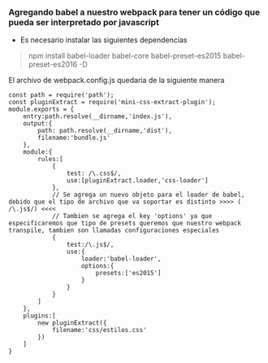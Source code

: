 ### Agregando babel a nuestro webpack para tener un código que pueda ser interpretado por javascript
- Es necesario instalar las siguientes dependencias
> npm install babel-loader babel-core babel-preset-es2015 babel-preset-es2016 -D  

El archivo de webpack.config.js quedaria de la siguiente manera
```
const path = require('path');
const pluginExtract = require('mini-css-extract-plugin');
module.exports = {
    entry:path.resolve(__dirname,'index.js'),
    output:{
        path: path.resolve(__dirname,'dist'),
        filename:'bundle.js'
    },
    module:{
        rules:[
            {
                test: /\.css$/,
                use:[pluginExtract.loader,'css-loader']
            },
            // Se agrega un nuevo objeto para el loader de babel, debido que el tipo de archivo que va soportar es distinto >>>> ( /\.js$/) <<<<
            // Tambien se agrega el key 'options' ya que especificaremos que tipo de presets queremos que nuestro webpack transpile, tambien son llamadas configuraciones especiales
            {
                test:/\.js$/,
                use:{
                    loader:'babel-loader',
                    options:{    
                        presets:['es2015']
                    }
                }
            }
        ]
    },
    plugins:[
        new pluginExtract({
            filename:'css/estilos.css'
        })
    ]
}
```